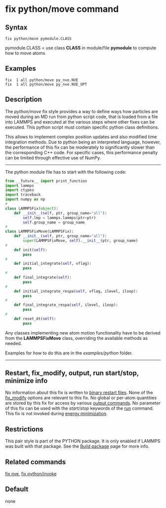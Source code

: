# fix python/move command

## Syntax

    fix python/move pymodule.CLASS

pymodule.CLASS = use class **CLASS** in module/file **pymodule** to
compute how to move atoms

## Examples

``` LAMMPS
fix  1 all python/move py_nve.NVE
fix  1 all python/move py_nve.NVE_OPT
```

## Description

The *python/move* fix style provides a way to define ways how particles
are moved during an MD run from python script code, that is loaded from
a file into LAMMPS and executed at the various steps where other fixes
can be executed. This python script must contain specific python class
definitions.

This allows to implement complex position updates and also modified time
integration methods. Due to python being an interpreted language,
however, the performance of this fix can be moderately to significantly
slower than the corresponding C++ code. For specific cases, this
performance penalty can be limited through effective use of NumPy.

------------------------------------------------------------------------

The python module file has to start with the following code:

``` python
from __future__ import print_function
import lammps
import ctypes
import traceback
import numpy as np
#
class LAMMPSFix(object):
    def __init__(self, ptr, group_name="all"):
        self.lmp = lammps.lammps(ptr=ptr)
        self.group_name = group_name
#
class LAMMPSFixMove(LAMMPSFix):
    def __init__(self, ptr, group_name="all"):
        super(LAMMPSFixMove, self).__init__(ptr, group_name)
#
    def init(self):
        pass
#
    def initial_integrate(self, vflag):
        pass
#
    def final_integrate(self):
        pass
#
    def initial_integrate_respa(self, vflag, ilevel, iloop):
        pass
#
    def final_integrate_respa(self, ilevel, iloop):
        pass
#
    def reset_dt(self):
        pass
```

Any classes implementing new atom motion functionality have to be
derived from the **LAMMPSFixMove** class, overriding the available
methods as needed.

Examples for how to do this are in the *examples/python* folder.

------------------------------------------------------------------------

## Restart, fix_modify, output, run start/stop, minimize info

No information about this fix is written to [binary restart
files](restart). None of the [fix_modify](fix_modify) options are
relevant to this fix. No global or per-atom quantities are stored by
this fix for access by various [output commands](Howto_output). No
parameter of this fix can be used with the *start/stop* keywords of the
[run](run) command. This fix is not invoked during [energy
minimization](minimize).

## Restrictions

This pair style is part of the PYTHON package. It is only enabled if
LAMMPS was built with that package. See the [Build
package](Build_package) page for more info.

## Related commands

[fix nve](fix_nve), [fix python/invoke](fix_python_invoke)

## Default

none
